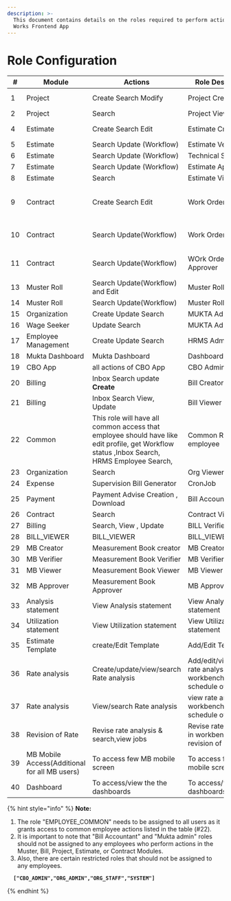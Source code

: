 ```yaml
---
description: >-
  This document contains details on the roles required to perform action in
  Works Frontend App
---
```


# Role Configuration

<table><thead><tr><th width="76">#</th><th width="129">Module</th><th width="182">Actions</th><th width="151">Role Description</th><th width="236">Roles</th></tr></thead><tbody><tr><td>1</td><td>Project</td><td>Create Search Modify</td><td>Project Creator</td><td>PROJECT_CREATOR,<br>ESTIMATE_VIEWER</td></tr><tr><td>2</td><td>Project</td><td>Search</td><td>Project Viewer</td><td>PROJECT_VIEWER</td></tr><tr><td>4</td><td>Estimate</td><td>Create Search Edit</td><td>Estimate Creator</td><td>ESTIMATE_CREATOR,<br>PROJECT_VIEWER]</td></tr><tr><td>5</td><td>Estimate</td><td>Search Update (Workflow)</td><td>Estimate Verifier</td><td>ESTIMATE_VERIFIER, PROJECT_VIEWER</td></tr><tr><td>6</td><td>Estimate</td><td>Search Update (Workflow)</td><td>Technical Sanctioner</td><td>TECHNICAL_SANCTIONER, PROJECT_VIEWER</td></tr><tr><td>7</td><td>Estimate</td><td>Search Update (Workflow)</td><td>Estimate Approver</td><td>ESTIMATE_APPROVER, PROJECT_VIEWER</td></tr><tr><td>8</td><td>Estimate</td><td>Search</td><td>Estimate Viewer</td><td>ESTIMATE_VIEWER, PROJECT_VIEWER</td></tr><tr><td>9</td><td>Contract</td><td>Create Search Edit</td><td>Work Order Creator</td><td>WORK_ORDER_CREATOR,<br>ESTIMATE_VIEWER,<br>PROJECT_VIEWER,<br>ORG_VIEWER</td></tr><tr><td>10</td><td>Contract</td><td>Search Update(Workflow)</td><td>Work Order Verifier</td><td>WORK_ORDER_VERIFIER,<br>ESTIMATE_VIEWER,<br>PROJECT_VIEWER</td></tr><tr><td>11</td><td>Contract</td><td>Search Update(Workflow)</td><td>WOrk Order Approver</td><td>WORK_ORDER_APPROVER,<br>ESTIMATE_VIEWER,<br>PROJECT_VIEWER</td></tr><tr><td>13</td><td>Muster Roll</td><td>Search Update(Workflow) and Edit</td><td>Muster Roll Verifier</td><td>MUSTER_ROLL_VERIFIER,<br>ORG_VIEWER</td></tr><tr><td>14</td><td>Muster Roll</td><td>Search Update(Workflow)</td><td>Muster Roll Approver</td><td>MUSTER_ROLL_APPROVER,ORG_VIEWER</td></tr><tr><td>15</td><td>Organization</td><td>Create Update Search</td><td>MUKTA Admin</td><td>MUKTA_ADMIN</td></tr><tr><td>16</td><td>Wage Seeker</td><td>Update Search</td><td>MUKTA Admin</td><td>MUKTA_ADMIN</td></tr><tr><td>17</td><td>Employee Management</td><td>Create Update Search</td><td>HRMS Admin</td><td>HRMS_ADMIN</td></tr><tr><td>18</td><td>Mukta Dashboard</td><td>Mukta Dashboard</td><td>Dashboard Viewer</td><td>STADMIN</td></tr><tr><td>19</td><td>CBO App</td><td>all actions of CBO App</td><td>CBO Admin</td><td>ORG_ADMIN</td></tr><tr><td>20</td><td>Billing</td><td>Inbox Search update <strong>Create</strong></td><td>Bill Creator</td><td>BILL_CREATOR,WORK_ORDER_VIEWER,ORG_VIEWER</td></tr><tr><td>21</td><td>Billing</td><td>Inbox Search View,<br>Update</td><td>Bill Viewer</td><td>BILL_VIEWER</td></tr><tr><td>22</td><td>Common</td><td>This role will have all common access that employee should have like edit profile, get Workflow status ,Inbox Search, HRMS Employee Search,</td><td>Common Role For all employee</td><td>EMPLOYEE_COMMON</td></tr><tr><td>23</td><td>Organization</td><td>Search</td><td>Org Viewer</td><td>ORG_VIEWER</td></tr><tr><td>24 </td><td>Expense</td><td>Supervision Bill Generator</td><td>CronJob</td><td>SYSTEM</td></tr><tr><td>25</td><td>Payment</td><td>Payment Advise Creation ,<br>Download </td><td>Bill Accountant</td><td>BILL_ACCOUNTANT,CONTRACT_VIEWER,ORG_VIEWER,BILL_VIEWER</td></tr><tr><td>26</td><td>Contract</td><td>Search</td><td>Contract Viewer</td><td>WORK_ORDER_VIEWER</td></tr><tr><td>27</td><td>Billing</td><td>Search, View , Update</td><td>BILL Verifier</td><td>BILL_VERIFIER,WORK_ORDER_VIEWER,ORG_VIEWER</td></tr><tr><td>28</td><td>BILL_VIEWER</td><td>BILL_VIEWER</td><td>BILL_VIEWER</td><td>BILL_APPROVER,WORK_ORDER_VIEWER,ORG_VIEWER</td></tr><tr><td>29</td><td>MB Creator</td><td>Measurement Book creator</td><td>MB Creator</td><td>MB_CREATOR</td></tr><tr><td>30</td><td>MB Verifier</td><td>Measurement Book Verifier</td><td>MB Verifier</td><td>MB_VERIFIER</td></tr><tr><td>31</td><td>MB Viewer</td><td>Measurement Book Viewer</td><td>MB Viewer</td><td>MB_VIEWER</td></tr><tr><td>32</td><td>MB Approver</td><td>Measurement Book Approver</td><td>MB Approver</td><td>MB_APPROVER</td></tr><tr><td>33</td><td>Analysis statement</td><td>View Analysis statement</td><td>View Analysis statement</td><td>ESTIMATE_CREATOR, ESTIMATE_VERIFIER,TECHNICAL_SANCTIONER,ESTIMATE_APPROVER,ESTIMATE_VIEWER</td></tr><tr><td>34</td><td>Utilization statement</td><td>View Utilization statement</td><td>View Utilization statement</td><td>MB_CREATOR, MB_VIEWER,MB VERIFIER, MB APPROVER</td></tr><tr><td>35</td><td>Estimate Template</td><td>create/Edit Template</td><td>Add/Edit Template</td><td>MDMS_STATE_ADMIN, MDMS ADMIN</td></tr><tr><td>36</td><td>Rate analysis</td><td>Create/update/view/search Rate analysis</td><td>Add/edit/view/search rate analysis in workbench- schedule of rates</td><td>MDMS_STATE_ADMIN, MDMS ADMIN</td></tr><tr><td>37</td><td>Rate analysis</td><td>View/search Rate analysis</td><td>view rate analysis in workbench-schedule of rates</td><td>MDMS_CITY_ADMIN, MDMS ADMIN</td></tr><tr><td>38</td><td>Revision of Rate</td><td>Revise rate analysis &#x26; search,view jobs</td><td>Revise rate analysis in workbench-revision of rates</td><td>MDMS_CITY_ADMIN, MDMS ADMIN</td></tr><tr><td>39</td><td>MB Mobile Access(Additional for all MB users)</td><td>To access few MB mobile screen</td><td>To access few MB mobile screen</td><td>EMP_ORG_ADMIN</td></tr><tr><td>40</td><td>Dashboard</td><td>To access/view the the dashboards</td><td>To access/view the dashboards </td><td>DASHBOARD_VIEWER</td></tr></tbody></table>



{% hint style="info" %}
**Note:**

1. The role "EMPLOYEE\_COMMON" needs to be assigned to all users as it grants access to common employee actions listed in the table (#22).
2. It is important to note that "Bill Accountant" and "Mukta admin" roles should not be assigned to any employees who perform actions in the Muster, Bill, Project, Estimate, or Contract Modules.
3. Also, there are certain restricted roles that should not be assigned to any employees.

<pre><code><strong>  ["CBO_ADMIN","ORG_ADMIN","ORG_STAFF","SYSTEM"] 
</strong></code></pre>
{% endhint %}
